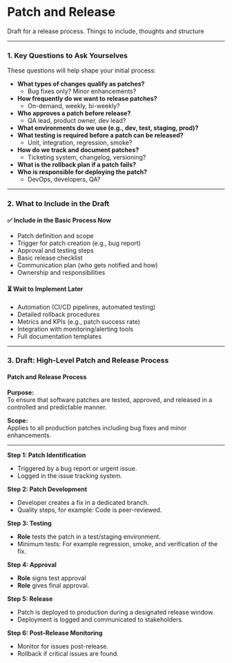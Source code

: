 # Patch and Release
Draft for a release process. Things to include, thoughts and structure

---

### **1. Key Questions to Ask Yourselves**

These questions will help shape your initial process:

- **What types of changes qualify as patches?**
  - Bug fixes only? Minor enhancements?
- **How frequently do we want to release patches?**
  - On-demand, weekly, bi-weekly?
- **Who approves a patch before release?**
  - QA lead, product owner, dev lead?
- **What environments do we use (e.g., dev, test, staging, prod)?**
- **What testing is required before a patch can be released?**
  - Unit, integration, regression, smoke?
- **How do we track and document patches?**
  - Ticketing system, changelog, versioning?
- **What is the rollback plan if a patch fails?**
- **Who is responsible for deploying the patch?**
  - DevOps, developers, QA?

---

### **2. What to Include in the Draft**

#### ✅ **Include in the Basic Process Now**
- Patch definition and scope
- Trigger for patch creation (e.g., bug report)
- Approval and testing steps
- Basic release checklist
- Communication plan (who gets notified and how)
- Ownership and responsibilities

#### ⏳ **Wait to Implement Later**
- Automation (CI/CD pipelines, automated testing)
- Detailed rollback procedures
- Metrics and KPIs (e.g., patch success rate)
- Integration with monitoring/alerting tools
- Full documentation templates

---

### **3. Draft: High-Level Patch and Release Process**


#### **Patch and Release Process**

**Purpose:**  
To ensure that software patches are tested, approved, and released in a controlled and predictable manner.

**Scope:**  
Applies to all production patches including bug fixes and minor enhancements.

---

**Step 1: Patch Identification**  
- Triggered by a bug report or urgent issue.
- Logged in the issue tracking system.

**Step 2: Patch Development**  
- Developer creates a fix in a dedicated branch.
- Quality steps, for example: Code is peer-reviewed.

**Step 3: Testing**  
- **Role** tests the patch in a test/staging environment.
- Minimum tests: For example regression, smoke, and verification of the fix.
 
**Step 4: Approval**  
- **Role** signs test approval
- **Role** gives final approval.

**Step 5: Release**  
- Patch is deployed to production during a designated release window.
- Deployment is logged and communicated to stakeholders.

**Step 6: Post-Release Monitoring**  
- Monitor for issues post-release.
- Rollback if critical issues are found.